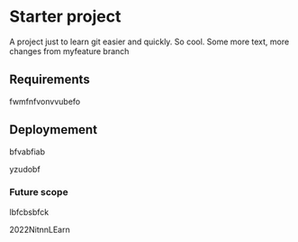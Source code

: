 # Starter project
A project just to learn git easier and quickly. So cool.
Some more text, more changes from myfeature branch

## Requirements
fwmfnfvonvvubefo


## Deploymement
bfvabfiab

yzudobf



### Future scope
lbfcbsbfck




2022NitnnLEarn